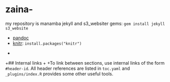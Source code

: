 # zaina-
my repository is manamba
jekyll and s3_websiter gems: `gem install jekyll s3_website`
 * [pandoc](http://johnmacfarlane.net/pandoc/)
 * [knitr](http://yihui.name/knitr/): `install.packages("knitr")`
+
+## Internal links
+
+To link between sections, use internal links of the form `#header-id`. All header references are listed in `toc.yaml` and `_plugins/index.R` provides some other useful tools.
